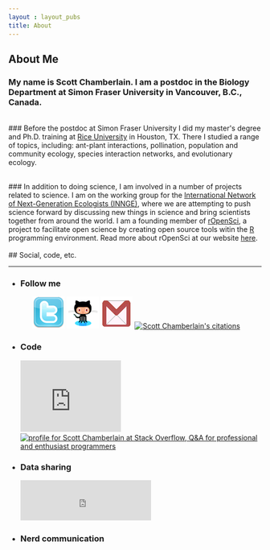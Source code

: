 ```yaml
---
layout : layout_pubs
title: About
---
```


## About Me

### My name is Scott Chamberlain.  I am a postdoc in the Biology Department at Simon Fraser University in Vancouver, B.C., Canada.
</br>
### Before the postdoc at Simon Fraser University I did my master's degree and Ph.D. training at <a href="http://eeb.rice.edu/">Rice University</a> in Houston, TX.  There I studied a range of topics, including: ant-plant interactions, pollination, population and community ecology, species interaction networks, and evolutionary ecology.</p> 
<br>
### In addition to doing science, I am involved in a number of projects related to science. I am on the working group for the <a href="http://www.innge.net">International Network of Next-Generation Ecologists (INNGE)</a>, where we are attempting to push science forward by discussing new things in science and bring scientists together from around the world. I am a founding member of <a href="http://ropensci.org/">rOpenSci</a>, a project to facilitate open science by creating open source tools witin the <a href="http://cran.r-project.org/">R</a> programming environment. Read more about rOpenSci at our website <a href="http://ropensci.org/">here</a>.
 

<br>
<br>
## Social, code, etc.
<hr>
<ul class="thumbnails">
  <li class="span3">
    <div class="thumbnail">
      <h3>Follow me</h3>
        <ul class="social">
          <a href="http://twitter.com/recology_"><img src="/img/twitter.png" /></a>
          <a href="http://github.com/SChamberlain"><img src="/img/github.png" /></a>
          <a href="mailto:myrmecocystus@gmail.com"><img src="/img/gmail.png" /></a>
          <a href="http://www.mendeley.com/profiles/scott-chamberlain/"><img border="0" src="http://www.mendeley.com/embed/icon/1/blue/big" alt="Scott Chamberlain's citations"/></a>
      </ul>
    </div>
  </li>
  <li class="span3">
    <div class="thumbnail">
      <h3>Code</h3>
          <iframe src="http://githubbadge.appspot.com/badge/SChamberlain?s=1&a=0" style="border: 0;height: 142px;width: 200px;overflow: hidden;" frameBorder=0></iframe>
              </br>
          <a href="http://stackoverflow.com/users/1091766/scott-chamberlain">
            <img src="http://stackoverflow.com/users/flair/1091766.png" width="208" height="58" alt="profile for Scott Chamberlain at Stack Overflow, Q&amp;A for professional and enthusiast programmers" title="profile for Scott Chamberlain at Stack Overflow, Q&amp;A for professional and enthusiast programmers"></a>
    </div>
  </li>
  <li class="span3">
    <div class="thumbnail">
      <h3>Data sharing</h3>
          <iframe src="http://figshare.com/badges/5/96554" frameborder="0" width="260" height="80"></iframe>
    </div>
  </li>
  <li class="span3">
    <div class="thumbnail">
      <h3>Nerd communication</h3>
        <script charset="utf-8" src="http://widgets.twimg.com/j/2/widget.js"></script>
          <script>
          new TWTR.Widget({
            version: 2,
            type: 'profile',
            rpp: 4,
            interval: 30000,
            width: 250,
            height: 300,
            theme: {
              shell: {
                background: '#333333',
                color: '#ffffff'
              },
              tweets: {
                background: '#000000',
                color: '#ffffff',
                links: '#4aed05'
              }
            },
            features: {
              scrollbar: false,
              loop: false,
              live: false,
              behavior: 'all'
            }
          }).render().setUser('recology_').start();
          </script>
    </div>
  </li>
</ul>